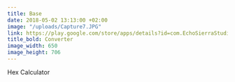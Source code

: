 ```yaml
---
title: Base
date: 2018-05-02 13:13:00 +02:00
image: "/uploads/Capture7.JPG"
link: https://play.google.com/store/apps/details?id=com.EchoSierraStudio.NumericCalculator
title_bold: Converter
image_width: 650
image_height: 706
---
```


Hex Calculator